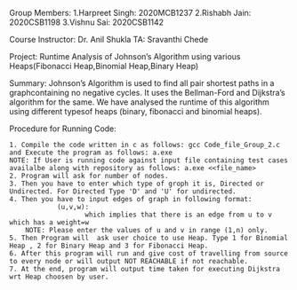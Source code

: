 Group Members:
 1.Harpreet Singh: 2020MCB1237
 2.Rishabh Jain: 2020CSB1198
 3.Vishnu Sai: 2020CSB1142

Course Instructor: Dr. Anil Shukla
TA: Sravanthi Chede


Project: Runtime Analysis of Johnson’s Algorithm using various Heaps(Fibonacci Heap,Binomial Heap,Binary Heap)

Summary: 
Johnson’s Algorithm is used to find all pair shortest paths in a graphcontaining no negative cycles. It uses the Bellman-Ford and Dijkstra’s algorithm for the same. We have analysed the runtime of this algorithm using different typesof heaps (binary, fibonacci and binomial heaps).


Procedure for Running Code:

    1. Compile the code written in c as follows: gcc Code_file_Group_2.c and Execute the program as follows: a.exe 
    NOTE: If User is running code against input file containing test cases availalbe along with repository as follows: a.exe <<file_name>
    2. Program will ask for number of nodes. 
    3. Then you have to enter which type of groph it is, Directed or Undirected. For Directed Type 'D' and 'U' for undirected. 
    4. Then you have to input edges of graph in following format:
                (u,v,w): 
                       which implies that there is an edge from u to v which has a weight=w
        NOTE: Please enter the values of u and v in range (1,n) only.
    5. Then Program will  ask user choice to use Heap. Type 1 for Binomial Heap , 2 for Binary Heap and 3 for Fibonacci Heap.
    6. After this program will run and give cost of travelling from source to every node or will output NOT REACHABLE if not reachable.
    7. At the end, program will output time taken for executing Dijkstra wrt Heap choosen by user. 
